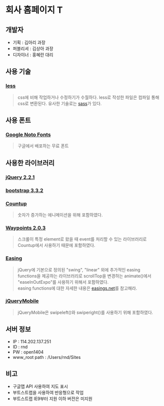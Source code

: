 # 회사 홈페이지 T

## 개발자

- 기획 : 김아리 과장
- 퍼블리셔 : 김상아 과장
- 디자이너 : 홍혜란 대리

## 사용 기술

### [less][less]

> css에 비해 작업하거나 수정하기가 수월하다.
> less로 작성한 파일은 컴파일 통해 css로 변환된다.
> 유사한 기술로는 [sass][sass]가 있다.

## 사용 폰트

### [Google Noto Fonts][googlenotofonts]

> 구글에서 배포하는 무료 폰트

## 사용한 라이브러리

### [jQuery 2.2.1][jquery]

### [bootstrap 3.3.2][bootstrap]

### [Countup][countup]

> 숫자가 증가하는 에니메이션을 위해 포함하였다.

### [Waypoints 2.0.3][waypoint]

> 스크롤이 특정 element로 왔을 때 event를 처리할 수 있는 라이브러리로 Countup에서 사용하기 때문에 포함하였다.

### [Easing][easing]

> jQuery에 기본으로 정의된 "swing", "linear" 외에 추가적인 easing functions을 제공하는 라이브러리로 scrollTop을 변경하는 animate()에서 "easeInOutExpo"를 사용하기 위해서 포함하였다.<br>
> easing functions에 대한 자세한 내용은 [easings.net][easings]를 참고해라.

### [jQueryMobile][jquerymobile]

> jQueryMobile은 swipeleft()와 swiperight()를 사용하기 위해 포함하였다.

## 서버 정보

- IP : 114.202.137.251
- ID : rnd
- PW : open1404
- www_root path : /Users/rnd/Sites

## 비고

- 구글맵 API 사용하여 지도 표시
- 부트스트랩을 사용하여 반응형으로 작업
- 부트스트랩 IE9부터 지원 이하 버전은 미지원

[less]: http://lesscss.org/
[sass]: http://www.sass-lang.com/
[googlenotofonts]: https://www.google.com/get/noto/
[jquery]: https://blog.jquery.com/2016/02/22/jquery-1-12-1-and-2-2-1-released/
[bootstrap]: http://blog.getbootstrap.com/2015/01/19/bootstrap-3-3-2-released/
[waypoint]: http://imakewebthings.com/waypoints/
[countup]: https://github.com/bfintal/Counter-Up/
[easing]: http://gsgd.co.uk/sandbox/jquery/easing/
[easings]: http://easings.net
[jquerymobile]: swiperight
